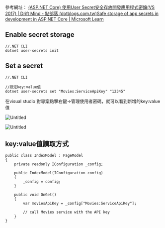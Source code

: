 參考網址： [(ASP.NET Core) 使用User Secret安全存放開發應用程式密鑰(VS 2017) | Drift Mind - 點部落 (dotblogs.com.tw)](https://dotblogs.com.tw/tom5707/2018/05/07/004419)[Safe storage of app secrets in development in ASP.NET Core | Microsoft Learn](https://learn.microsoft.com/en-us/aspnet/core/security/app-secrets?view=aspnetcore-7.0&tabs=windows)

## Enable secret storage

```
//.NET CLI
dotnet user-secrets init

```

## Set a secret

```
//.NET CLI

//設定key:value值
dotnet user-secrets set "Movies:ServiceApiKey" "12345"

```

在visual studio 對專案點擊右鍵->管理使用者密碼，就可以看到新增的key:value值

![Untitled](https://s3-us-west-2.amazonaws.com/secure.notion-static.com/2cc91087-6848-4dd0-a7f4-c0dc185fdacd/Untitled.png)

![Untitled](https://s3-us-west-2.amazonaws.com/secure.notion-static.com/b55c6234-9cb7-4c19-a3a9-c66b03991e35/Untitled.png)

## key:value值讀取方式

```
public class IndexModel : PageModel
{
    private readonly IConfiguration _config;

    public IndexModel(IConfiguration config)
    {
        _config = config;
    }

    public void OnGet()
    {
        var moviesApiKey = _config["Movies:ServiceApiKey"];

        // call Movies service with the API key
    }
}

```